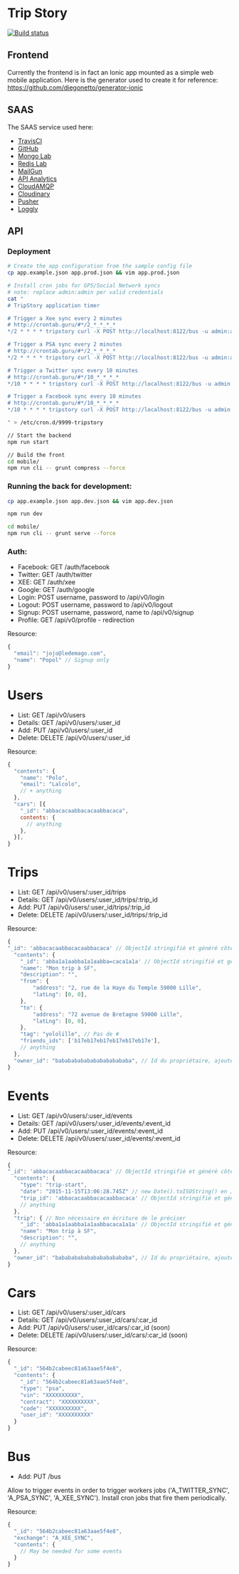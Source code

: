 # Trip Story

[![Build status](https://secure.travis-ci.org/nfroidure/TripStory.png)](https://travis-ci.org/nfroidure/TripStory)

## Frontend

Currently the frontend is in fact an Ionic app mounted as a simple web mobile
 application. Here is the generator used to create it for reference:
https://github.com/diegonetto/generator-ionic

## SAAS

The SAAS service used here:
- [TravisCI](travis-ci.org)
- [GitHub](https://github.com)
- [Mongo Lab](https://mlab.com)
- [Redis Lab](http://app.redislabs.com)
- [MailGun](http://mailgun.com)
- [API Analytics](https://api-analytics.jbpionnier.fr)
- [CloudAMQP](http://api.cloudamqp.com)
- [Cloudinary](https://cloudinary.com)
- [Pusher](https://pusher.com)
- [Loggly](https://loggly.com)

## API

### Deployment
```sh
# Create the app configuration from the sample config file
cp app.example.json app.prod.json && vim app.prod.json

# Install cron jobs for GPS/Social Network syncs
# note: replace admin:admin per valid credentials
cat "
# TripStory application timer

# Trigger a Xee sync every 2 minutes
# http://crontab.guru/#*/2_*_*_*_*
*/2 * * * * tripstory curl -X POST http://localhost:8122/bus -u admin:admin -d \"exchange=A_XEE_SYNC\"

# Trigger a PSA sync every 2 minutes
# http://crontab.guru/#*/2_*_*_*_*
*/2 * * * * tripstory curl -X POST http://localhost:8122/bus -u admin:admin -d \"exchange=A_PSA_SYNC\"

# Trigger a Twitter sync every 10 minutes
# http://crontab.guru/#*/10_*_*_*_*
*/10 * * * * tripstory curl -X POST http://localhost:8122/bus -u admin:admin -d \"exchange=A_TWITTER_SYNC\"

# Trigger a Facebook sync every 10 minutes
# http://crontab.guru/#*/10_*_*_*_*
*/10 * * * * tripstory curl -X POST http://localhost:8122/bus -u admin:admin -d \"exchange=A_FACEBOOK_SYNC\"

" > /etc/cron.d/9999-tripstory

// Start the backend
npm run start

// Build the front
cd mobile/
npm run cli -- grunt compress --force
```

### Running the back for development:

```sh
cp app.example.json app.dev.json && vim app.dev.json

npm run dev

cd mobile/
npm run cli -- grunt serve --force
```

### Auth:
- Facebook: GET /auth/facebook
- Twitter: GET /auth/twitter
- XEE: GET /auth/xee
- Google: GET /auth/google
- Login: POST username, password to /api/v0/login
- Logout: POST username, password to /api/v0/logout
- Signup: POST username, password, name to /api/v0/signup
- Profile: GET /api/v0/profile - redirection


Resource:
```js
{
  "email": "jojo@ledemago.com",
  "name": "Popol" // Signup only
}
```

# Users
- List: GET /api/v0/users
- Details: GET /api/v0/users/:user_id
- Add: PUT /api/v0/users/:user_id
- Delete: DELETE /api/v0/users/:user_id

Resource:
```js
{
  "contents": {
    "name": "Polo",
    "email": "Lalcolo",
    // + anything
  },
  "cars": [{
    "_id": "abbacacaabbacacaabbacaca",
    contents: {
      // anything
    },
  }],
}
```

# Trips
- List: GET /api/v0/users/:user_id/trips
- Details: GET /api/v0/users/:user_id/trips/:trip_id
- Add: PUT /api/v0/users/:user_id/trips/:trip_id
- Delete: DELETE /api/v0/users/:user_id/trips/:trip_id

Resource:
```js
{
"_id": 'abbacacaabbacacaabbacaca' // ObjectId stringifié et généré côté client
  "contents": {
    "_id": 'abba1a1aabba1a1aabba=caca1a1a' // ObjectId stringifié et généré côté client
    "name": "Mon trip à SF",
    "description": "",
    "from": {
        "address": "2, rue de la Haye du Temple 59000 Lille",
        "latLng": [0, 0],
    },
    "to": {
        "address": "72 avenue de Bretagne 59000 Lille",
        "latLng": [0, 0],
    },
    "tag": "yololille", // Pas de #
    "friends_ids": ['b17eb17eb17eb17eb17eb17e'],
    // anything
  },
  "owner_id": "babababababababababababa", // Id du propriétaire, ajouté par le serveur
}
```

# Events
- List: GET /api/v0/users/:user_id/events
- Details: GET /api/v0/users/:user_id/events/:event_id
- Add: PUT /api/v0/users/:user_id/events/:event_id
- Delete: DELETE /api/v0/users/:user_id/events/:event_id

Resource:
```js
{
"_id": 'abbacacaabbacacaabbacaca' // ObjectId stringifié et généré côté client
  "contents": {
    "type": "trip-start",
    "date": "2015-11-15T13:06:28.745Z" // new Date().toISOString() en JS
    "trip_id": 'abbacacaabbacacaabbacaca' // ObjectId stringifié et généré côté client
    // anything
  },
  "trip": { // Non nécessaire en écriture de le préciser
    "_id": 'abba1a1aabba1a1aabbacaca1a1a' // ObjectId stringifié et généré côté client
    "name": "Mon trip à SF",
    "description": "",
    // anything
  },
  "owner_id": "babababababababababababa", // Id du propriétaire, ajouté par le serveur
}
```

# Cars
- List: GET /api/v0/users/:user_id/cars
- Details: GET /api/v0/users/:user_id/cars/:car_id
- Add: PUT /api/v0/users/:user_id/cars/:car_id (soon)
- Delete: DELETE /api/v0/users/:user_id/cars/:car_id (soon)

Resource:
```js
{
  "_id": "564b2cabeec81a63aae5f4e8",
  "contents": {
    "_id": "564b2cabeec81a63aae5f4e8",
    "type": "psa",
    "vin": "XXXXXXXXXX",
    "contract": "XXXXXXXXXX",
    "code": "XXXXXXXXXX",
    "user_id": "XXXXXXXXXX"
  }
}
```

# Bus
- Add: PUT /bus

Allow to trigger events in order to trigger workers jobs ('A_TWITTER_SYNC',
 'A_PSA_SYNC', 'A_XEE_SYNC'). Install cron jobs that fire them periodically.

 Resource:
 ```js
 {
   "_id": "564b2cabeec81a63aae5f4e8",
   "exchange": "A_XEE_SYNC",
   "contents": {
     // May be needed for some events
   }
 }
 ```
